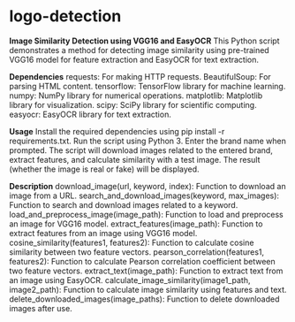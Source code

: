 # logo-detection
**Image Similarity Detection using VGG16 and EasyOCR**
This Python script demonstrates a method for detecting image similarity using pre-trained VGG16 model for feature extraction and EasyOCR for text extraction.

**Dependencies**
requests: For making HTTP requests.
BeautifulSoup: For parsing HTML content.
tensorflow: TensorFlow library for machine learning.
numpy: NumPy library for numerical operations.
matplotlib: Matplotlib library for visualization.
scipy: SciPy library for scientific computing.
easyocr: EasyOCR library for text extraction.

**Usage**
Install the required dependencies using pip install -r requirements.txt.
Run the script using Python 3.
Enter the brand name when prompted.
The script will download images related to the entered brand, extract features, and calculate similarity with a test image.
The result (whether the image is real or fake) will be displayed.

**Description**
download_image(url, keyword, index): Function to download an image from a URL.
search_and_download_images(keyword, max_images): Function to search and download images related to a keyword.
load_and_preprocess_image(image_path): Function to load and preprocess an image for VGG16 model.
extract_features(image_path): Function to extract features from an image using VGG16 model.
cosine_similarity(features1, features2): Function to calculate cosine similarity between two feature vectors.
pearson_correlation(features1, features2): Function to calculate Pearson correlation coefficient between two feature vectors.
extract_text(image_path): Function to extract text from an image using EasyOCR.
calculate_image_similarity(image1_path, image2_path): Function to calculate image similarity using features and text.
delete_downloaded_images(image_paths): Function to delete downloaded images after use.
